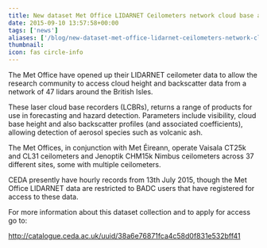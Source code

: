 ```yaml
---
title: New dataset Met Office LIDARNET Ceilometers network cloud base and backscatter data
date: 2015-09-10 13:57:58+00:00
tags: ['news']
aliases: ['/blog/new-dataset-met-office-lidarnet-ceilometers-network-cloud-base-and-backscatter-data']
thumbnail: 
icon: fas circle-info
---
```


The Met Office have opened up their LIDARNET ceilometer data to allow the research community to access cloud height and backscatter data from a network of 47 lidars around the British Isles.

These laser cloud base recorders (LCBRs), returns a range of products for use in forecasting and hazard detection. Parameters include visibility, cloud base height and also backscatter profiles (and associated coefficients), allowing detection of aerosol species such as volcanic ash.

The Met Offices, in conjunction with Met Éireann, operate Vaisala CT25k and CL31 ceilometers and Jenoptik CHM15k Nimbus ceilometers across 37 different sites, some with multiple ceilometers.

CEDA presently have hourly records from 13th July 2015, though the Met Office LIDARNET data are restricted to BADC users that have registered for access to these data.

For more information about this dataset collection and to apply for access go to:

<http://catalogue.ceda.ac.uk/uuid/38a6e76871fca4c58d0f831e532bff41>
